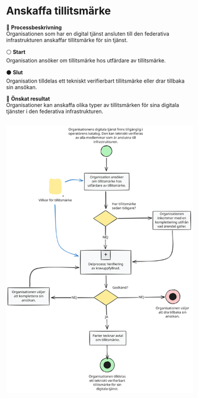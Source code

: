 # Anskaffa tillitsmärke
:pushpin: **Processbeskrivning** <br />
Organisationen som har en digital tjänst ansluten till den federativa infrastrukturen anskaffar tillitsmärke för sin tjänst.

:white_circle: **Start** <br />
Organisation ansöker om tillitsmärke hos utfärdare av tillitsmärke.

:black_circle: **Slut** <br />
Organisation tilldelas ett tekniskt verifierbart tillitsmärke eller drar tillbaka sin ansökan.

:bookmark_tabs: **Önskat resultat** <br />
Organisationer kan anskaffa olika typer av tillitsmärken för sina digitala tjänster i den federativa infrastrukturen. <br /><br />

![Organisation anskaffar tillitsmärke](../../images/anslutning_tm-01.svg)
<br /><br />
